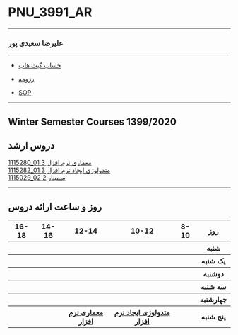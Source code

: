# PNU_3991_AR
---------
### علیرضا سعیدی پور
 
---
- [حساب گیت هاب](https://github.com/alirezasaeidipour)

- [رزومه](https://alirezasaeidipour.github.io)

- [SOP](https://alirezasaeidipour.github.io/SOP/)

------------------
## Winter Semester Courses 1399/2020

## دروس ارشد

[1115280_01	معماري نرم افزار	3](https://github.com/alirezasaeidipour/PNU_3991_AR/tree/main/SoftwareArchitecture)
<br>
[1115282_01	متدولوژي ايجاد نرم افزار	3](https://github.com/alirezasaeidipour/PNU_3991_AR/tree/main/SoftwareDevelopmentMethodologies)
<br>
[1115029_02	سمينار	2](https://github.com/alirezasaeidipour/PNU_3991_AR/tree/main/MscSeminar-1)

--------------
## روز و ساعت ارائه دروس

<table style="width:100%">
  <tr>
    <th>16-18</th>
    <th>14-16</th>
    <th>12-14</th>
    <th>10-12</th>
    <th>8-10</th>
    <th>روز</th>
  </tr>
  <tr>
    <th ></th>
    <th ></th>
    <th ></th>
    <th></th>
    <th></th>
    <th>شنبه</th>
  </tr>
   <tr>
    <th ></th>
    <th ></th>
    <th></th>
    <th></th>
    <th ></th>
    <th>یک شنبه</th>
  </tr>
   <tr>
     <th ></th>
     <th ></th>
     <th></th>
     <th></th>
    <th ></th>   
    <th>دوشنبه</th>
  </tr>
   <tr>
    <th ></th>
    <th ></th>
    <th></th>
    <th></th>
    <th ></th>
    <th>سه شنبه</th>
  </tr>
   <tr>
    <th ></th>
    <th ></th>
    <th></th>
    <th></th>
     <th ></th>
    <th>چهارشنبه</th>
  </tr>
   <tr>
    <th></th>
    <th></th>
    <th><a href="https://github.com/AliRazavi-edu/PNU_3991/tree/master/_MSc/SoftwareArchitecture">معماری نرم افزار</a></th>
    <th><a href="https://github.com/AliRazavi-edu/PNU_3991/tree/master/_MSc/SoftwareDevelopmentMethodologies">متدولوژی ایجاد نرم افزار</a></th>
    <th></th>
    <th>پنج شنبه</th>
  </tr>
</table>
